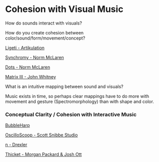 # Cohesion with Visual Music

How do sounds interact with visuals? 

How do you create cohesion between color/sound/form/movement/concept?

[Ligeti - Artikulation](https://www.youtube.com/watch?v=71hNl_skTZQ)

[Synchromy - Norm McLaren](https://www.youtube.com/watch?v=UmSzc8mBJCM)

[Dots - Norm McLaren](https://www.youtube.com/watch?v=E3-vsKwQ0Cg)

[Matrix III - John Whitney](https://www.youtube.com/watch?v=ZrKgyY5aDvA)

What is an intuitive mapping between sound and visuals? 

Music exists in time, so perhaps clear mappings have to do more with movement and gesture (Spectromorphology) than with shape and color.

### Conceptual Clarity / Cohesion with Interactive Music

[BubbleHarp](https://www.youtube.com/watch?v=ly8tgaswRo8)

[OscilloScoop - Scott Snibbe Studio](https://www.youtube.com/watch?v=ymW-_RENMKY)

[n - Drexler](http://www.wakeapp.com/n/en/)

[Thicket - Morgan Packard & Josh Ott](https://www.youtube.com/watch?v=4Xr9ELZSOnc)